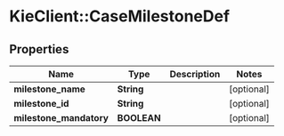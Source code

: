 # KieClient::CaseMilestoneDef

## Properties
Name | Type | Description | Notes
------------ | ------------- | ------------- | -------------
**milestone_name** | **String** |  | [optional] 
**milestone_id** | **String** |  | [optional] 
**milestone_mandatory** | **BOOLEAN** |  | [optional] 


